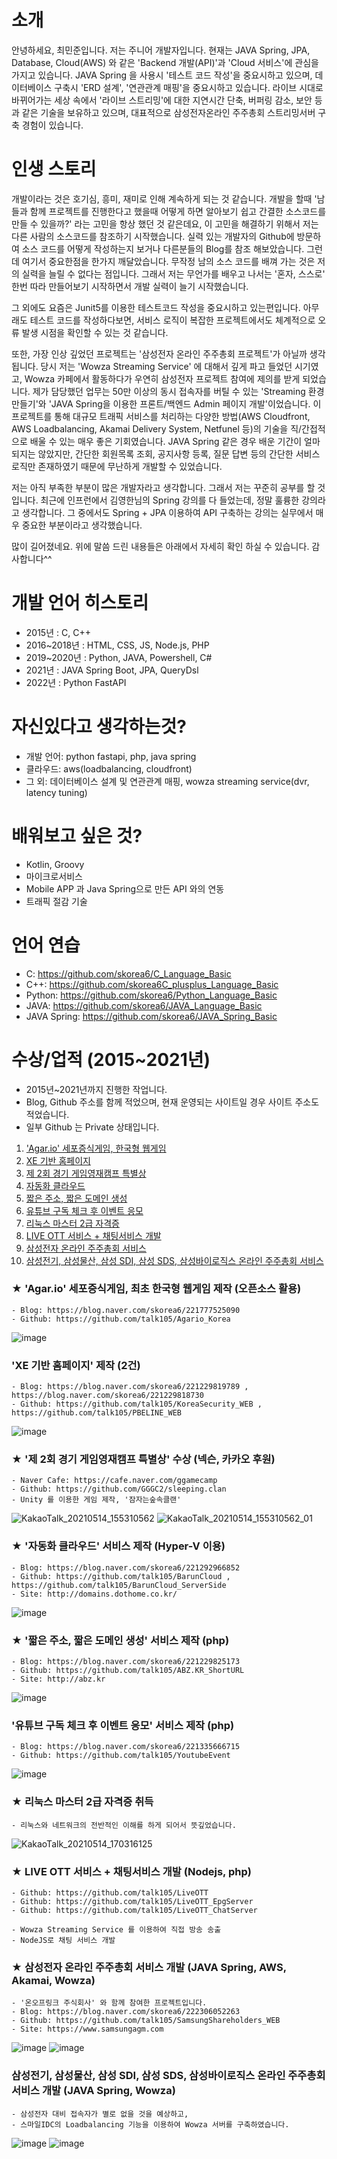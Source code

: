 # 소개
안녕하세요, 최민준입니다. 저는 주니어 개발자입니다. 현재는 JAVA Spring, JPA, Database, Cloud(AWS) 와 같은 'Backend 개발(API)'과 'Cloud 서비스'에 관심을 가지고 있습니다.
JAVA Spring 을 사용시 '테스트 코드 작성'을 중요시하고 있으며, 데이터베이스 구축시 'ERD 설계', '연관관계 매핑'을 중요시하고 있습니다. 라이브 시대로 바뀌어가는 세상 속에서 '라이브 스트리밍'에 대한 지연시간 단축, 버퍼링 감소, 보안 등과 같은 기술을 보유하고 있으며, 대표적으로 삼성전자온라인 주주총회 스트리밍서버 구축 경험이 있습니다.

# 인생 스토리
개발이라는 것은 호기심, 흥미, 재미로 인해 계속하게 되는 것 같습니다.
개발을 할때 '남들과 함께 프로젝트를 진행한다고 했을때 어떻게 하면 알아보기 쉽고 간결한 소스코드를 만들 수 있을까?' 라는 고민을 항상 했던 것 같은데요,
이 고민을 해결하기 위해서 저는 다른 사람의 소스코드를 참조하기 시작했습니다. 실력 있는 개발자의 Github에 방문하여 소스 코드를 어떻게 작성하는지 보거나 다른분들의 Blog를 참조 해보았습니다. 그런데 여기서 중요한점을 한가지 깨달았습니다. 무작정 남의 소스 코드를 배껴 가는 것은 저의 실력을 늘릴 수 없다는 점입니다. 그래서 저는 무언가를 배우고 나서는 '혼자, 스스로' 한번 따라 만들어보기 시작하면서 개발 실력이 늘기 시작했습니다.

그 외에도 요즘은 Junit5를 이용한 테스트코드 작성을 중요시하고 있는편입니다. 아무래도 테스트 코드를 작성하다보면, 서비스 로직이 복잡한 프로젝트에서도 체계적으로 오류 발생 시점을 확인할 수 있는 것 같습니다.

또한, 가장 인상 깊었던 프로젝트는 '삼성전자 온라인 주주총회 프로젝트'가 아닐까 생각됩니다. 당시 저는 'Wowza Streaming Service' 에 대해서 깊게 파고 들었던 시기였고, Wowza 카페에서 활동하다가 우연히 삼성전자 프로젝트 참여에 제의를 받게 되었습니다. 제가 담당했던 업무는 50만 이상의 동시 접속자를 버틸 수 있는 'Streaming 환경 만들기'와 'JAVA Spring을 이용한 프론트/백엔드 Admin 페이지 개발'이었습니다. 이 프로젝트를 통해 대규모 트래픽 서비스를 처리하는 다양한 방법(AWS Cloudfront, AWS Loadbalancing, Akamai Delivery System, Netfunel 등)의 기술을 직/간접적으로 배울 수 있는 매우 좋은 기회였습니다. JAVA Spring 같은 경우 배운 기간이 얼마 되지는 않았지만, 간단한 회원목록 조회, 공지사항 등록, 질문 답변 등의 간단한 서비스 로직만 존재하였기 때문에 무난하게 개발할 수 있었습니다.

저는 아직 부족한 부분이 많은 개발자라고 생각합니다. 그래서 저는 꾸준히 공부를 할 것입니다.
최근에 인프런에서 김영한님의 Spring 강의를 다 들었는데, 정말 훌륭한 강의라고 생각합니다. 그 중에서도 Spring + JPA 이용하여 API 구축하는 강의는 실무에서 매우 중요한 부분이라고 생각했습니다.

많이 길어졌네요. 위에 말씀 드린 내용들은 아래에서 자세히 확인 하실 수 있습니다.
감사합니다^^

# 개발 언어 히스토리
* 2015년 : C, C++
* 2016~2018년 : HTML, CSS, JS, Node.js, PHP
* 2019~2020년 : Python, JAVA, Powershell, C#
* 2021년 : JAVA Spring Boot, JPA, QueryDsl
* 2022년 : Python FastAPI

# 자신있다고 생각하는것?
* 개발 언어: python fastapi, php, java spring
* 클라우드: aws(loadbalancing, cloudfront)
* 그 외: 데이터베이스 설계 및 연관관계 매핑, wowza streaming service(dvr, latency tuning)

# 배워보고 싶은 것?
* Kotlin, Groovy
* 마이크로서비스
* Mobile APP 과 Java Spring으로 만든 API 와의 연동
* 트래픽 절감 기술

# 언어 연습
* C: https://github.com/skorea6/C_Language_Basic
* C++: https://github.com/skorea6C_plusplus_Language_Basic
* Python: https://github.com/skorea6/Python_Language_Basic
* JAVA: https://github.com/skorea6/JAVA_Language_Basic
* JAVA Spring: https://github.com/skorea6/JAVA_Spring_Basic

# 수상/업적 (2015~2021년)
* 2015년~2021년까지 진행한 작업니다.
* Blog, Github 주소를 함께 적었으며, 현재 운영되는 사이트일 경우 사이트 주소도 적었습니다.
* 일부 Github 는 Private 상태입니다.
1. ['Agar.io' 세포증식게임, 한국형 웹게임](#-agario-세포증식게임-최초-한국형-웹게임-제작-오픈소스-활용)
2. [XE 기반 홈페이지](#xe-기반-홈페이지-제작-2건)
3. [제 2회 경기 게임영재캠프 특별상](#-제-2회-경기-게임영재캠프-특별상-수상-넥슨-카카오-후원)
4. [자동화 클라우드](#-자동화-클라우드-서비스-제작-hyper-v-이용)
5. [짧은 주소, 짧은 도메인 생성](#-짧은-주소-짧은-도메인-생성-서비스-제작-php)
6. [유튜브 구독 체크 후 이벤트 응모](#유튜브-구독-체크-후-이벤트-응모-서비스-제작-php)
7. [리눅스 마스터 2급 자격증](#-리눅스-마스터-2급-자격증-취득)
8. [LIVE OTT 서비스 + 채팅서비스 개발](#-live-ott-서비스--채팅서비스-개발-nodejs-php)
9. [삼성전자 온라인 주주총회 서비스](#-삼성전자-온라인-주주총회-서비스-개발-java-spring-aws-akamai-wowza)
10. [삼성전기, 삼성물산, 삼성 SDI, 삼성 SDS, 삼성바이로직스 온라인 주주총회 서비스](#삼성전기-삼성물산-삼성-sdi-삼성-sds-삼성바이로직스-온라인-주주총회-서비스-개발-java-spring-wowza)

### ★ 'Agar.io' 세포증식게임, 최초 한국형 웹게임 제작 (오픈소스 활용)
    - Blog: https://blog.naver.com/skorea6/221777525090
    - Github: https://github.com/talk105/Agario_Korea
    
  ![image](https://user-images.githubusercontent.com/13993684/118234022-b69d7580-b4cd-11eb-827e-72f8af26e44d.png)
    
    
### 'XE 기반 홈페이지' 제작 (2건)
    - Blog: https://blog.naver.com/skorea6/221229819789 , https://blog.naver.com/skorea6/221229818730
    - Github: https://github.com/talk105/KoreaSecurity_WEB , https://github.com/talk105/PBELINE_WEB
    
  ![image](https://user-images.githubusercontent.com/13993684/118234061-c87f1880-b4cd-11eb-8294-238e29ccfecf.png)


### ★ '제 2회 경기 게임영재캠프 특별상' 수상 (넥슨, 카카오 후원)
    - Naver Cafe: https://cafe.naver.com/ggamecamp
    - Github: https://github.com/GGGC2/sleeping.clan
    - Unity 를 이용한 게임 제작, '잠자는숲속클랜'

  ![KakaoTalk_20210514_155310562](https://user-images.githubusercontent.com/13993684/118233183-8903fc80-b4cc-11eb-8e31-f4d2bf6d0b89.jpg)
  ![KakaoTalk_20210514_155310562_01](https://user-images.githubusercontent.com/13993684/118233189-8a352980-b4cc-11eb-8661-34e643f540ae.jpg)
    
    
### ★ '자동화 클라우드' 서비스 제작 (Hyper-V 이용)
    - Blog: https://blog.naver.com/skorea6/221292966852
    - Github: https://github.com/talk105/BarunCloud , https://github.com/talk105/BarunCloud_ServerSide
    - Site: http://domains.dothome.co.kr/
    
  ![image](https://user-images.githubusercontent.com/13993684/118234094-d59c0780-b4cd-11eb-84e1-500fac5c47a6.png)
    
    
### ★ '짧은 주소, 짧은 도메인 생성' 서비스 제작 (php)
    - Blog: https://blog.naver.com/skorea6/221229825173
    - Github: https://github.com/talk105/ABZ.KR_ShortURL
    - Site: http://abz.kr
    
  ![image](https://user-images.githubusercontent.com/13993684/118234266-13992b80-b4ce-11eb-8bf5-32d6e8cc3574.png)


### '유튜브 구독 체크 후 이벤트 응모' 서비스 제작 (php)
    - Blog: https://blog.naver.com/skorea6/221335666715
    - Github: https://github.com/talk105/YoutubeEvent

   ![image](https://user-images.githubusercontent.com/13993684/118240386-ebadc600-b4d5-11eb-8a45-83c6446ae8eb.png)


### ★ 리눅스 마스터 2급 자격증 취득
    - 리눅스와 네트워크의 전반적인 이해를 하게 되어서 뜻깊었습니다.
    
  ![KakaoTalk_20210514_170316125](https://user-images.githubusercontent.com/13993684/118240840-6aa2fe80-b4d6-11eb-8012-3b1901613785.jpg)


### ★ LIVE OTT 서비스 + 채팅서비스 개발 (Nodejs, php)
    - Github: https://github.com/talk105/LiveOTT
    - Github: https://github.com/talk105/LiveOTT_EpgServer
    - Github: https://github.com/talk105/LiveOTT_ChatServer
    
    - Wowza Streaming Service 를 이용하여 직접 방송 송출 
    - NodeJS로 채팅 서비스 개발

### ★ 삼성전자 온라인 주주총회 서비스 개발 (JAVA Spring, AWS, Akamai, Wowza)
    - '온오프링크 주식회사' 와 함께 참여한 프로젝트입니다.
    - Blog: https://blog.naver.com/skorea6/222306052263
    - Github: https://github.com/talk105/SamsungShareholders_WEB
    - Site: https://www.samsungagm.com

![image](https://user-images.githubusercontent.com/13993684/118242050-d89bf580-b4d7-11eb-8c42-9579bbd7ffd9.png)
 ![image](https://user-images.githubusercontent.com/13993684/118242081-e2bdf400-b4d7-11eb-9cdb-4877257c1b0c.png)


 
 ### 삼성전기, 삼성물산, 삼성 SDI, 삼성 SDS, 삼성바이로직스 온라인 주주총회 서비스 개발 (JAVA Spring, Wowza)
    - 삼성전자 대비 접속자가 별로 없을 것을 예상하고, 
    - 스마일IDC의 Loadbalancing 기능을 이용하여 Wowza 서버를 구축하였습니다.

![image](https://user-images.githubusercontent.com/13993684/118242013-cde16080-b4d7-11eb-9dde-cf7cb67124a3.png)
![image](https://user-images.githubusercontent.com/13993684/118372509-e8f1c480-b5ec-11eb-94c7-9701db8ac2c9.png)

